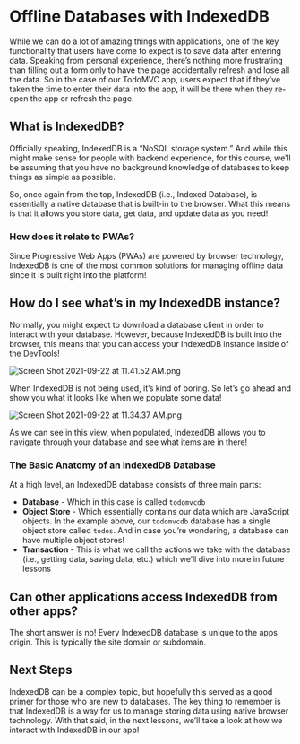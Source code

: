 # Offline Databases with IndexedDB

While we can do a lot of amazing things with applications, one of the key functionality that users have come to expect is to save data after entering data. Speaking from personal experience, there’s nothing more frustrating than filling out a form only to have the page accidentally refresh and lose all the data. So in the case of our TodoMVC app, users expect that if they’ve taken the time to enter their data into the app, it will be there when they re-open the app or refresh the page.

## What is IndexedDB?

Officially speaking, IndexedDB is a “NoSQL storage system.” And while this might make sense for people with backend experience, for this course, we’ll be assuming that you have no background knowledge of databases to keep things as simple as possible.

So, once again from the top, IndexedDB (i.e., Indexed Database), is essentially a native database that is built-in to the browser. What this means is that it allows you store data, get data, and update data as you need!

### How does it relate to PWAs?

Since Progressive Web Apps (PWAs) are powered by browser technology, IndexedDB is one of the most common solutions for managing offline data since it is built right into the platform!

## How do I see what’s in my IndexedDB instance?

Normally, you might expect to download a database client in order to interact with your database. However, because IndexedDB is built into the browser, this means that you can access your IndexedDB instance inside of the DevTools!

![Screen Shot 2021-09-22 at 11.41.52 AM.png](https://firebasestorage.googleapis.com/v0/b/vue-mastery.appspot.com/o/flamelink%2Fmedia%2F1.opt.1632760551102.jpg?alt=media&token=968b7213-c273-416c-a36a-2acaef14fb47)

When IndexedDB is not being used, it’s kind of boring. So let’s go ahead and show you what it looks like when we populate some data!

![Screen Shot 2021-09-22 at 11.34.37 AM.png](https://firebasestorage.googleapis.com/v0/b/vue-mastery.appspot.com/o/flamelink%2Fmedia%2F2.opt.1632760556271.jpg?alt=media&token=188f5d33-06b2-4cf3-ac13-dd7534cfcab3)

As we can see in this view, when populated, IndexedDB allows you to navigate through your database and see what items are in there!

### The Basic Anatomy of an IndexedDB Database

At a high level, an IndexedDB database consists of three main parts:

* **Database** - Which in this case is called `todomvcdb`
* **Object Store** - Which essentially contains our data which are JavaScript objects. In the example above, our `todomvcdb` database has a single object store called `todos`. And in case you’re wondering, a database can have multiple object stores!
* **Transaction** - This is what we call the actions we take with the database (i.e., getting data, saving data, etc.) which we’ll dive into more in future lessons

## Can other applications access IndexedDB from other apps?

The short answer is no! Every IndexedDB database is unique to the apps origin. This is typically the site domain or subdomain.

## Next Steps

IndexedDB can be a complex topic, but hopefully this served as a good primer for those who are new to databases. The key thing to remember is that IndexedDB is a way for us to manage storing data using native browser technology. With that said, in the next lessons, we’ll take a look at how we interact with IndexedDB in our app!
